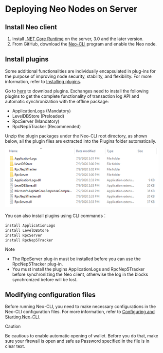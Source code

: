 # Deploying Neo Nodes on Server

## Install Neo client

1. Install [.NET Core Runtime](https://www.microsoft.com/net/download/core#/runtime) on the server, 3.0 and the later version.
2. From GitHub, download the [Neo-CLI](https://github.com/neo-project/neo-node/releases) program and enable the Neo node.

## Install plugins

Some additional functionalities are individually encapsulated in plug-ins for the purpose of improving node security, stability, and flexibility. For more information, refer to [Installing plugins](../node/cli/config.html#installing-plugins).

Go to [here](https://github.com/neo-project/neo-modules/releases/) to download plugins. Exchanges need to install the following plugins to get the complete functionality of transaction log API and automatic synchronization with the offline package:

- ApplicationLogs (Mandatory)
- LevelDBStore (Preloaded)
- RpcServer (Mandatory)
- RpcNep5Tracker (Recommended)

Unzip the plugin packages under the Neo-CLI root directory, as shown below, all the plugin files are extracted into the Plugins folder automatically. 

![PluginsForExchange.png](../../zh-cn/assets/PluginsForExchange.png)

You can also install plugins using CLI commands：

```
install ApplicationLogs
install LevelDBStore
install RpcServer
install RpcNep5Tracker
```

> [!Note]
>
> - The RpcServer plug-in must be installed before you can use the RpcNep5Tracker plug-in.
> - You must install the plugins ApplicationLogs and RpcNep5Tracker before synchronizing the Neo client, otherwise the log in the blocks synchronized before will be lost.

## Modifying configuration files

Before running Neo-CLI, you need to make necessary configurations in the Neo-CLI configuration files. For more information, refer to [Configuring and Starting Neo-CLI](../node/cli/config.md).

> [!Caution]
>
> Be cautious to enable automatic opening of wallet. Before you do that, make sure your firewall is open and safe as Password specified in the file is in clear text.
